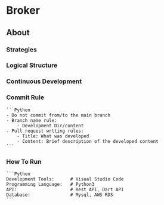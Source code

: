# Broker

## About

### Strategies

### Logical Structure

### Continuous Development

### Commit Rule
    ```Python
    - Do not commit from/to the main branch
    - Branch name rule:
        - Development Dir/content
    - Pull request wrtting rules:
        - Title: What was developed
        - Content: Brief description of the developed content
    ```

### How To Run
    ```Python
    Development Tools:      # Visual Studio Code
    Programming Language:   # Python3
    API:                    # Rest API, Dart API
    Database:               # Mysql, AWS RDS
    ```
